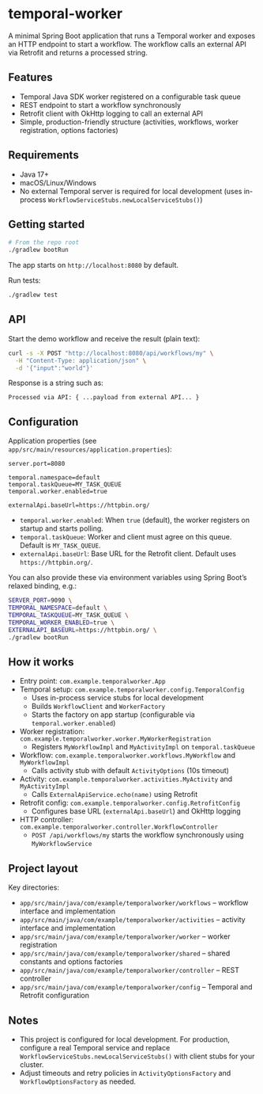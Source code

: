 # temporal-worker

A minimal Spring Boot application that runs a Temporal worker and exposes an HTTP endpoint to start a workflow. The workflow calls an external API via Retrofit and returns a processed string.

## Features
- Temporal Java SDK worker registered on a configurable task queue
- REST endpoint to start a workflow synchronously
- Retrofit client with OkHttp logging to call an external API
- Simple, production-friendly structure (activities, workflows, worker registration, options factories)

## Requirements
- Java 17+
- macOS/Linux/Windows
- No external Temporal server is required for local development (uses in-process `WorkflowServiceStubs.newLocalServiceStubs()`)

## Getting started
```bash
# From the repo root
./gradlew bootRun
```

The app starts on `http://localhost:8080` by default.

Run tests:
```bash
./gradlew test
```

## API
Start the demo workflow and receive the result (plain text):
```bash
curl -s -X POST "http://localhost:8080/api/workflows/my" \
  -H "Content-Type: application/json" \
  -d '{"input":"world"}'
```

Response is a string such as:
```
Processed via API: { ...payload from external API... }
```

## Configuration
Application properties (see `app/src/main/resources/application.properties`):
```properties
server.port=8080

temporal.namespace=default
temporal.taskQueue=MY_TASK_QUEUE
temporal.worker.enabled=true

externalApi.baseUrl=https://httpbin.org/
```

- `temporal.worker.enabled`: When `true` (default), the worker registers on startup and starts polling.
- `temporal.taskQueue`: Worker and client must agree on this queue. Default is `MY_TASK_QUEUE`.
- `externalApi.baseUrl`: Base URL for the Retrofit client. Default uses `https://httpbin.org/`.

You can also provide these via environment variables using Spring Boot’s relaxed binding, e.g.:
```bash
SERVER_PORT=9090 \
TEMPORAL_NAMESPACE=default \
TEMPORAL_TASKQUEUE=MY_TASK_QUEUE \
TEMPORAL_WORKER_ENABLED=true \
EXTERNALAPI_BASEURL=https://httpbin.org/ \
./gradlew bootRun
```

## How it works
- Entry point: `com.example.temporalworker.App`
- Temporal setup: `com.example.temporalworker.config.TemporalConfig`
  - Uses in-process service stubs for local development
  - Builds `WorkflowClient` and `WorkerFactory`
  - Starts the factory on app startup (configurable via `temporal.worker.enabled`)
- Worker registration: `com.example.temporalworker.worker.MyWorkerRegistration`
  - Registers `MyWorkflowImpl` and `MyActivityImpl` on `temporal.taskQueue`
- Workflow: `com.example.temporalworker.workflows.MyWorkflow` and `MyWorkflowImpl`
  - Calls activity stub with default `ActivityOptions` (10s timeout)
- Activity: `com.example.temporalworker.activities.MyActivity` and `MyActivityImpl`
  - Calls `ExternalApiService.echo(name)` using Retrofit
- Retrofit config: `com.example.temporalworker.config.RetrofitConfig`
  - Configures base URL (`externalApi.baseUrl`) and OkHttp logging
- HTTP controller: `com.example.temporalworker.controller.WorkflowController`
  - `POST /api/workflows/my` starts the workflow synchronously using `MyWorkflowService`

## Project layout
Key directories:
- `app/src/main/java/com/example/temporalworker/workflows` – workflow interface and implementation
- `app/src/main/java/com/example/temporalworker/activities` – activity interface and implementation
- `app/src/main/java/com/example/temporalworker/worker` – worker registration
- `app/src/main/java/com/example/temporalworker/shared` – shared constants and options factories
- `app/src/main/java/com/example/temporalworker/controller` – REST controller
- `app/src/main/java/com/example/temporalworker/config` – Temporal and Retrofit configuration

## Notes
- This project is configured for local development. For production, configure a real Temporal service and replace `WorkflowServiceStubs.newLocalServiceStubs()` with client stubs for your cluster.
- Adjust timeouts and retry policies in `ActivityOptionsFactory` and `WorkflowOptionsFactory` as needed.
